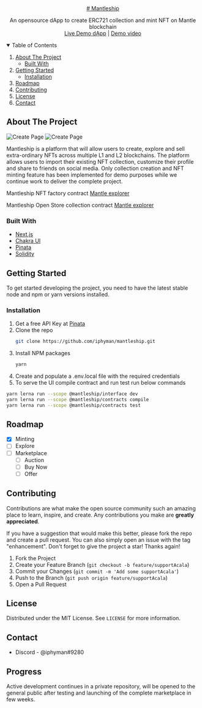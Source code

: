 <div align="center">
  <a href="https://mantleship.vercel.app/">
    # Mantleship
  </a>
  <p align="center">
    An opensource dApp to create ERC721 collection and mint NFT on Mantle blockchain
    <br />
    <a href="https://mantleship.vercel.app/">Live Demo dApp</a> |
    <a href="https://vimeo.com/801374770">Demo video</a>
  </p>
</div>

<!-- TABLE OF CONTENTS -->
<details open>
  <summary>Table of Contents</summary>
  <ol>
    <li>
      <a href="#about-the-project">About The Project</a>
      <ul>
        <li><a href="#built-with">Built With</a></li>
      </ul>
    </li>
    <li>
      <a href="#getting-started">Getting Started</a>
      <ul>
        <li><a href="#installation">Installation</a></li>
      </ul>
    </li>
    <li><a href="#roadmap">Roadmap</a></li>
    <li><a href="#contributing">Contributing</a></li>
    <li><a href="#license">License</a></li>
    <li><a href="#contact">Contact</a></li>
  </ol>
</details>

<!-- ABOUT THE PROJECT -->

## About The Project

<!-- [![Product Name Screen Shot][product-screenshot]](https://example.com) -->

![Create Page](snapshot-1.png.png)
![Create Page](snapshot-2.png.png)

Mantleship is a platform that will allow users to create, explore and sell extra-ordinary NFTs across multiple L1 and L2 blockchains. The platform allows users to import their existing NFT collection, customize their profile and share to friends on social media.
Only collection creation and NFT minting feature has been implemented for demo purposes while we continue work to deliver the complete project.

Mantleship NFT factory contract [Mantle explorer](https://explorer.testnet.mantle.xyz/address/0xfC264acFBA063360Fb4F39421593924A9aEDb489)

Mantleship Open Store collection contract [Mantle explorer](https://explorer.testnet.mantle.xyz/address/0x46720a2Bf86Fe20EF217B67a8B5E8Be820fa4c85)

### Built With

- [Next.js](https://nextjs.org/)
- [Chakra UI](https://chakra-ui.com/)
- [Pinata](https://pinata.cloud)
- [Solidity](https://soliditylang.org/)

<!-- GETTING STARTED -->

## Getting Started

To get started developing the project, you need to have the latest stable node and npm or yarn versions installed.

### Installation

1. Get a free API Key at [Pinata](https://www.pinata.cloud/)
2. Clone the repo
   ```sh
   git clone https://github.com/iphyman/mantleship.git
   ```
3. Install NPM packages
   ```sh
   yarn
   ```
4. Create and populate a .env.local file with the required credentials
5. To serve the UI compile contract and run test run below commands

```sh
yarn lerna run --scope @mantleship/interface dev
yarn lerna run --scope @mantleship/contracts compile
yarn lerna run --scope @mantleship/contracts test
```

## Roadmap

- [x] Minting
- [ ] Explore
- [ ] Marketplace
  - [ ] Auction
  - [ ] Buy Now
  - [ ] Offer

## Contributing

Contributions are what make the open source community such an amazing place to learn, inspire, and create. Any contributions you make are **greatly appreciated**.

If you have a suggestion that would make this better, please fork the repo and create a pull request. You can also simply open an issue with the tag "enhancement".
Don't forget to give the project a star! Thanks again!

1. Fork the Project
2. Create your Feature Branch (`git checkout -b feature/supportAcala`)
3. Commit your Changes (`git commit -m 'Add some supportAcala'`)
4. Push to the Branch (`git push origin feature/supportAcala`)
5. Open a Pull Request

<!-- LICENSE -->

## License

Distributed under the MIT License. See `LICENSE` for more information.

## Contact

- Discord - @iphyman#9280

## Progress

Active development continues in a private repository, will be opened to the general public after testing and launching of the complete marketplace in few weeks.
